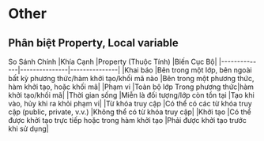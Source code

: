 # Other 

## Phân biệt Property, Local variable
So Sánh Chính
|Khía Cạnh	|Property (Thuộc Tính)	|Biến Cục Bộ|
|--------------|---------------|---------------|
|Khai báo	|Bên trong một lớp, bên ngoài bất kỳ phương thức/hàm khởi tạo/khối mã nào	|Bên trong một phương thức, hàm khởi tạo, hoặc khối mã|
|Phạm vi	|Toàn bộ lớp Trong phương thức|hàm khởi tạo/khối mã|
|Thời gian sống	|Miễn là đối tượng/lớp còn tồn tại	|Tạo khi vào, hủy khi ra khỏi phạm vi|
|Từ khóa truy cập	|Có thể có các từ khóa truy cập (public, private, v.v.)	|Không thể có từ khóa truy cập|
|Khởi tạo	|Có thể được khởi tạo trực tiếp hoặc trong hàm khởi tạo	|Phải được khởi tạo trước khi sử dụng|


